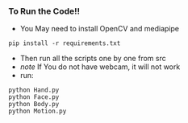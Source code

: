 ### To Run the Code!!
- You May need to install OpenCV and mediapipe
```console
pip install -r requirements.txt
```
- Then run all the scripts one by one from src  
- *note* If You do not have webcam, it will not work
- run: 
```console
python Hand.py
python Face.py
python Body.py
python Motion.py
```

